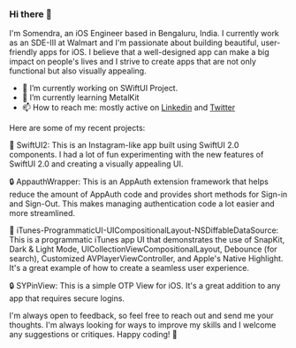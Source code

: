 ### Hi there 👋

I'm Somendra, an iOS Engineer based in Bengaluru, India. I currently work as an SDE-III at Walmart and I'm passionate about building beautiful, user-friendly apps for iOS. I believe that a well-designed app can make a big impact on people's lives and I strive to create apps that are not only functional 
but also visually appealing.

- 🔭 I’m currently working on SWiftUI Project.
- 🌱 I’m currently learning MetalKit
- 📫 How to reach me: mostly active on [Linkedin](https://www.linkedin.com/in/somendrayadav/) and [Twitter](https://twitter.com/Somendra_Dev)

Here are some of my recent projects:

📱 SwiftUI2: This is an Instagram-like app built using SwiftUI 2.0 components. I had a lot of fun experimenting with the new features of SwiftUI 2.0 and creating a visually appealing UI.

🔒 AppauthWrapper: This is an AppAuth extension framework that helps reduce the amount of AppAuth code and provides short methods for Sign-in and Sign-Out. This makes managing authentication code a lot easier and more streamlined.

🎵 iTunes-ProgrammaticUI-UICompositionalLayout-NSDiffableDataSource: This is a programmatic iTunes app UI that demonstrates the use of SnapKit, Dark & Light Mode, UICollectionViewCompositionalLayout, Debounce (for search), Customized AVPlayerViewController, and Apple's Native Highlight. It's a great example of how to create a seamless user experience.

🔒 SYPinView: This is a simple OTP View for iOS. It's a great addition to any app that requires secure logins.

I'm always open to feedback, so feel free to reach out and send me your thoughts. I'm always looking for ways to improve my skills and I welcome any suggestions or critiques. Happy coding! 🚀
